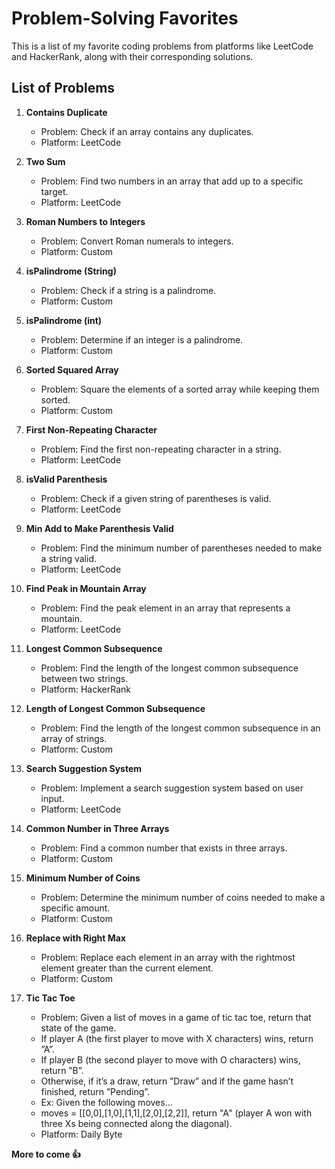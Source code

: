 # Problem-Solving Favorites

This is a list of my favorite coding problems from platforms like LeetCode and HackerRank, along with their corresponding solutions.

## List of Problems

1. **Contains Duplicate**
   - Problem: Check if an array contains any duplicates.
   - Platform: LeetCode

2. **Two Sum**
   - Problem: Find two numbers in an array that add up to a specific target.
   - Platform: LeetCode

3. **Roman Numbers to Integers**
   - Problem: Convert Roman numerals to integers.
   - Platform: Custom

4. **isPalindrome (String)**
   - Problem: Check if a string is a palindrome.
   - Platform: Custom

5. **isPalindrome (int)**
   - Problem: Determine if an integer is a palindrome.
   - Platform: Custom

6. **Sorted Squared Array**
   - Problem: Square the elements of a sorted array while keeping them sorted.
   - Platform: Custom

7. **First Non-Repeating Character**
   - Problem: Find the first non-repeating character in a string.
   - Platform: LeetCode

8. **isValid Parenthesis**
   - Problem: Check if a given string of parentheses is valid.
   - Platform: LeetCode

9. **Min Add to Make Parenthesis Valid**
   - Problem: Find the minimum number of parentheses needed to make a string valid.
   - Platform: LeetCode

10. **Find Peak in Mountain Array**
    - Problem: Find the peak element in an array that represents a mountain.
    - Platform: LeetCode

11. **Longest Common Subsequence**
    - Problem: Find the length of the longest common subsequence between two strings.
    - Platform: HackerRank

12. **Length of Longest Common Subsequence**
    - Problem: Find the length of the longest common subsequence in an array of strings.
    - Platform: Custom

13. **Search Suggestion System**
    - Problem: Implement a search suggestion system based on user input.
    - Platform: LeetCode

14. **Common Number in Three Arrays**
    - Problem: Find a common number that exists in three arrays.
    - Platform: Custom

15. **Minimum Number of Coins**
    - Problem: Determine the minimum number of coins needed to make a specific amount.
    - Platform: Custom

16. **Replace with Right Max**
    - Problem: Replace each element in an array with the rightmost element greater than the current element.
    - Platform: Custom
      
17. **Tic Tac Toe**
    - Problem: Given a list of moves in a game of tic tac toe, return that state of the game.
    - If player A (the first player to move with X characters) wins, return ”A”.
    - If player B (the second player to move with O characters) wins, return ”B”.
    - Otherwise, if it’s a draw, return ”Draw” and if the game hasn’t finished, return ”Pending”.
    - Ex: Given the following moves…
    - moves = [[0,0],[1,0],[1,1],[2,0],[2,2]], return "A" (player A won with three Xs being connected along the diagonal).
    - Platform: Daily Byte 
      
**More to come 👍**

